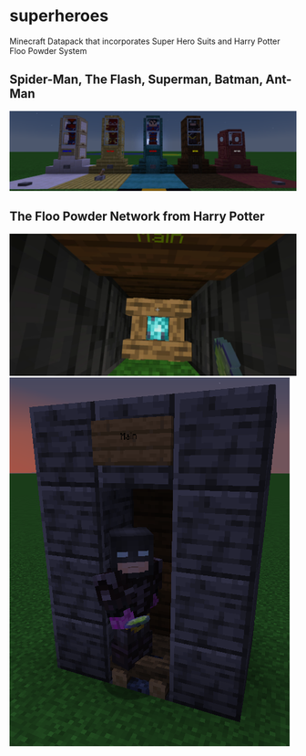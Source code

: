 # superheroes
Minecraft Datapack that incorporates Super Hero Suits and Harry Potter Floo Powder System

## Spider-Man, The Flash, Superman, Batman, Ant-Man
![Superhero Suits](https://github.com/djorgensentech/superheroes/blob/main/supersuits.png)

## The Floo Powder Network from Harry Potter
![Demonstration](https://github.com/djorgensentech/superheroes/blob/main/floo.png)
![Fireplace](https://github.com/djorgensentech/superheroes/blob/main/floo2.png)
